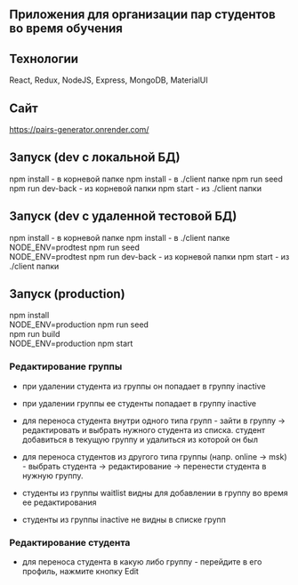 ##  Приложения для организации пар студентов во время обучения

##  Технологии
React, Redux, NodeJS, Express, MongoDB, MaterialUI

##  Сайт
https://pairs-generator.onrender.com/

##  Запуск (dev c локальной БД)
npm install      - в корневой папке
npm install      - в ./client папке
npm run seed  
npm run dev-back - из корневой папки
npm start        - из ./client папки

##  Запуск (dev c удаленной тестовой БД)
npm install                          - в корневой папке
npm install                          - в ./client папке
NODE_ENV=prodtest npm run seed  
NODE_ENV=prodtest npm run dev-back   - из корневой папки
npm start                            - из ./client папки

##  Запуск (production)
npm install  
NODE_ENV=production npm run seed  
npm run build  
NODE_ENV=production npm start

### Редактирование группы

- при удалении студента из группы он попадает в группу inactive
- при удалении группы ее студенты попадает в группу inactive

- для переноса студента внутри одного типа групп - зайти в группу -> редактировать и выбрать нужного студента из списка. студент добавиться в текущую группу и удалиться из которой он был
- для переноса студентов из другого типа группы (напр. online -> msk) - выбрать студента -> редактирование -> перенести студента в нужную группу.

- студенты из группы waitlist видны для добавлении в группу во время ее редактирования
- студенты из группы inactive не видны в списке групп

### Редактирование студента
- для переноса студента в какую либо группу - перейдите в его профиль, нажмите кнопку Edit
